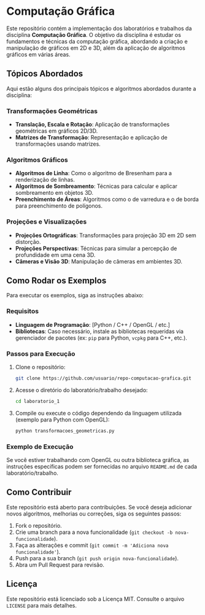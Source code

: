 # Computação Gráfica

Este repositório contém a implementação dos laboratórios e trabalhos da disciplina **Computação Gráfica**. O objetivo da disciplina é estudar os fundamentos e técnicas da computação gráfica, abordando a criação e manipulação de gráficos em 2D e 3D, além da aplicação de algoritmos gráficos em várias áreas.



## Tópicos Abordados

Aqui estão alguns dos principais tópicos e algoritmos abordados durante a disciplina:

### Transformações Geométricas

- **Translação, Escala e Rotação**: Aplicação de transformações geométricas em gráficos 2D/3D.
- **Matrizes de Transformação**: Representação e aplicação de transformações usando matrizes.

### Algoritmos Gráficos

- **Algoritmos de Linha**: Como o algoritmo de Bresenham para a renderização de linhas.
- **Algoritmos de Sombreamento**: Técnicas para calcular e aplicar sombreamento em objetos 3D.
- **Preenchimento de Áreas**: Algoritmos como o de varredura e o de borda para preenchimento de polígonos.

### Projeções e Visualizações

- **Projeções Ortográficas**: Transformações para projeção 3D em 2D sem distorção.
- **Projeções Perspectivas**: Técnicas para simular a percepção de profundidade em uma cena 3D.
- **Câmeras e Visão 3D**: Manipulação de câmeras em ambientes 3D.

## Como Rodar os Exemplos

Para executar os exemplos, siga as instruções abaixo:

### Requisitos

- **Linguagem de Programação**: [Python / C++ / OpenGL / etc.]
- **Bibliotecas**: Caso necessário, instale as bibliotecas requeridas via gerenciador de pacotes (ex: `pip` para Python, `vcpkg` para C++, etc.).

### Passos para Execução

1. Clone o repositório:
    ```bash
    git clone https://github.com/usuario/repo-computacao-grafica.git
    ```
2. Acesse o diretório do laboratório/trabalho desejado:
    ```bash
    cd laboratorio_1
    ```
3. Compile ou execute o código dependendo da linguagem utilizada (exemplo para Python com OpenGL):
    ```bash
    python transformacoes_geometricas.py
    ```

### Exemplo de Execução

Se você estiver trabalhando com OpenGL ou outra biblioteca gráfica, as instruções específicas podem ser fornecidas no arquivo `README.md` de cada laboratório/trabalho.

## Como Contribuir

Este repositório está aberto para contribuições. Se você deseja adicionar novos algoritmos, melhorias ou correções, siga os seguintes passos:

1. Fork o repositório.
2. Crie uma branch para a nova funcionalidade (`git checkout -b nova-funcionalidade`).
3. Faça as alterações e commit (`git commit -m 'Adiciona nova funcionalidade'`).
4. Push para a sua branch (`git push origin nova-funcionalidade`).
5. Abra um Pull Request para revisão.

## Licença

Este repositório está licenciado sob a Licença MIT. Consulte o arquivo `LICENSE` para mais detalhes.
